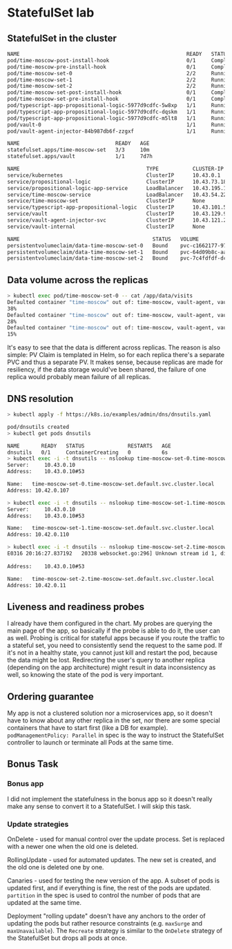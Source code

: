 # StatefulSet lab

## StatefulSet in the cluster
```bash
NAME                                                      READY   STATUS      RESTARTS        AGE
pod/time-moscow-post-install-hook                         0/1     Completed   0               55m
pod/time-moscow-pre-install-hook                          0/1     Completed   0               56m
pod/time-moscow-set-0                                     2/2     Running     0               10m
pod/time-moscow-set-1                                     2/2     Running     0               10m
pod/time-moscow-set-2                                     2/2     Running     0               10m
pod/time-moscow-set-post-install-hook                     0/1     Completed   0               10m
pod/time-moscow-set-pre-install-hook                      0/1     Completed   0               11m
pod/typescript-app-propositional-logic-5977d9cdfc-5w8xp   1/1     Running     0               3h37m
pod/typescript-app-propositional-logic-5977d9cdfc-dqskm   1/1     Running     0               3h37m
pod/typescript-app-propositional-logic-5977d9cdfc-m5lt8   1/1     Running     0               3h37m
pod/vault-0                                               1/1     Running     1 (6d19h ago)   7d7h
pod/vault-agent-injector-84b987db6f-zzgxf                 1/1     Running     1 (6d19h ago)   7d7h

NAME                               READY   AGE
statefulset.apps/time-moscow-set   3/3     10m
statefulset.apps/vault             1/1     7d7h

NAME                                         TYPE           CLUSTER-IP      EXTERNAL-IP   PORT(S)             AGE
service/kubernetes                           ClusterIP      10.43.0.1       <none>        443/TCP             18d
service/propositional-logic                  ClusterIP      10.43.73.181    <none>        8001/TCP            6d20h
service/propositional-logic-app-service      LoadBalancer   10.43.195.163   <pending>     8000:32447/TCP      18d
service/time-moscow-service                  LoadBalancer   10.43.54.220    192.168.5.1   8000:31544/TCP      18d
service/time-moscow-set                      ClusterIP      None            <none>        8000/TCP            10m
service/typescript-app-propositional-logic   ClusterIP      10.43.101.54    <none>        8001/TCP            3h37m
service/vault                                ClusterIP      10.43.129.9     <none>        8200/TCP,8201/TCP   7d7h
service/vault-agent-injector-svc             ClusterIP      10.43.121.21    <none>        443/TCP             7d7h
service/vault-internal                       ClusterIP      None            <none>        8200/TCP,8201/TCP   7d7h

NAME                                           STATUS   VOLUME                                     CAPACITY   ACCESS MODES   STORAGECLASS   VOLUMEATTRIBUTESCLASS   AGE
persistentvolumeclaim/data-time-moscow-set-0   Bound    pvc-c1662177-97d3-4331-ac64-02d8839a2a17   5Mi        RWO            local-path     <unset>                 46m
persistentvolumeclaim/data-time-moscow-set-1   Bound    pvc-64d09b8c-aaba-43fb-90cd-5d58acbdf4e8   5Mi        RWO            local-path     <unset>                 10m
persistentvolumeclaim/data-time-moscow-set-2   Bound    pvc-7c4fdfdf-dc37-4548-8541-c09f2450d6f7   5Mi        RWO            local-path     <unset>                 10m
```

## Data volume across the replicas

```bash
> kubectl exec pod/time-moscow-set-0 -- cat /app/data/visits
Defaulted container "time-moscow" out of: time-moscow, vault-agent, vault-agent-init (init)
38%                                                                                                                                         fallenchromium@Pavels-MacBook-Air k8s % kubectl exec pod/time-moscow-set-1 -- cat /app/data/visits
Defaulted container "time-moscow" out of: time-moscow, vault-agent, vault-agent-init (init)
28%                                                                                                                                         fallenchromium@Pavels-MacBook-Air k8s % kubectl exec pod/time-moscow-set-2 -- cat /app/data/visits
Defaulted container "time-moscow" out of: time-moscow, vault-agent, vault-agent-init (init)
15%
```

It's easy to see that the data is different across replicas. The reason is also simple: PV Claim is templated in Helm, so for each replica there's a separate PVC and thus a separate PV. It makes sense, because replicas are made for resiliency, if the data storage would've been shared, the failure of one replica would probably mean failure of all replicas.

## DNS resolution

```bash
> kubectl apply -f https://k8s.io/examples/admin/dns/dnsutils.yaml

pod/dnsutils created
> kubectl get pods dnsutils

NAME       READY   STATUS              RESTARTS   AGE
dnsutils   0/1     ContainerCreating   0          6s
> kubectl exec -i -t dnsutils -- nslookup time-moscow-set-0.time-moscow-set
Server:		10.43.0.10
Address:	10.43.0.10#53

Name:	time-moscow-set-0.time-moscow-set.default.svc.cluster.local
Address: 10.42.0.107

> kubectl exec -i -t dnsutils -- nslookup time-moscow-set-1.time-moscow-set
Server:		10.43.0.10
Address:	10.43.0.10#53

Name:	time-moscow-set-1.time-moscow-set.default.svc.cluster.local
Address: 10.42.0.110

> kubectl exec -i -t dnsutils -- nslookup time-moscow-set-2.time-moscow-set
E0316 20:16:27.837192   20338 websocket.go:296] Unknown stream id 1, discarding message
                                                                                       Server:		10.43.0.10
Address:	10.43.0.10#53

Name:	time-moscow-set-2.time-moscow-set.default.svc.cluster.local
Address: 10.42.0.11
```

## Liveness and readiness probes

I already have them configured in the chart. My probes are querying the main page of the app, so basically if the probe is able to do it, the user can as well. Probing is critical for stateful apps because if you route the traffic to a stateful set, you need to consistently send the request to the same pod. If it's not in a healthy state, you cannot just kill and restart the pod, because the data might be lost. Redirecting the user's query to another replica (depending on the app architecture) might result in data inconsistency as well, so knowing the state of the pod is very important.

## Ordering guarantee

My app is not a clustered solution nor a microservices app, so it doesn't have to know about any other replica in the set, nor there are some special containers that have to start first (like a DB for example). `podManagementPolicy: Parallel` in spec is the way to instruct the StatefulSet controller to launch or terminate all Pods at the same time.

## Bonus Task

### Bonus app

I did not implement the statefulness in the bonus app so it doesn't really make any sense to convert it to a StatefulSet. I will skip this task.

### Update strategies

OnDelete - used for manual control over the update process. Set is replaced with a newer one when the old one is deleted.

RollingUpdate - used for automated updates. The new set is created, and the old one is deleted one by one.

Canaries - used for testing the new version of the app. A subset of pods is updated first, and if everything is fine, the rest of the pods are updated. `partition` in the spec is used to control the number of pods that are updated at the same time.

Deployment "rolling update" doesn't have any anchors to the order of updating the pods but rather resource constraints (e.g. `maxSurge` and `maxUnavailable`). The `Recreate` strategy is similar to the `OnDelete` strategy of the StatefulSet but drops all pods at once.
